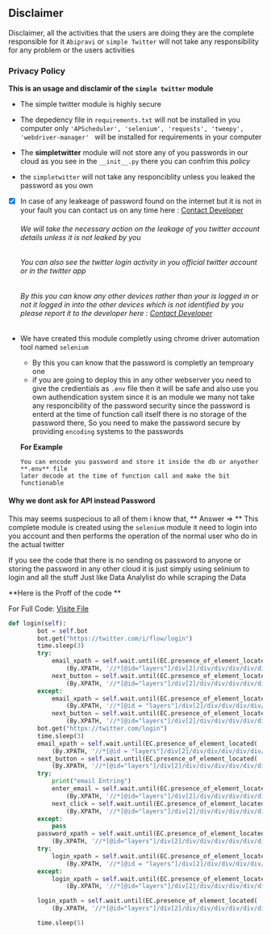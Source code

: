 ## Disclaimer

Disclaimer, all the activities that the users are doing they are the complete responsible for it  `Abipravi` or `simple Twitter` will not take any responsibility for any problem or the users activities


### Privacy Policy

**This is an usage and disclamir of the `simple twitter`   module**

- The simple twitter module is highly secure 
- The depedency file in `requirements.txt` will not be installed in you computer only ```'APScheduler',
        'selenium',
        'requests',
        'tweepy',
        'webdriver-manager'
        ``` will be installed for requirements in your computer
        
- The **simpletwitter** module will not store any of you passwords in our cloud as you see in the `__init__.py` there you can confrim this _policy_

- the `simpletwitter` will not take any responciblity unless you leaked the password as you own 

- [x] In case of any leakeage of password found on the internet but it is not in your fault you can contact us on any time here : [Contact Developer](mailto:abipravi11@outlook.com)   
    
   ###### We will take the necessary action on the leakage of you twitter account details unless it is not leaked by you
   ###### You can also see the twitter login activity in you official twitter account or in the twitter app
   
   ###### By this you can know any other devices rather than your is logged in or not it logged in into the other devices which is not identified by you please report it to the developer here : [Contact Developer](mailto:abipravi11@outlook.com)
          

- We have created this module completly using chrome driver automation tool named `selenium`
  - By this you can know that the password is completly an temproary one 
  - if you are going to deploy this in any other webserver you need to give the credientials as `.env` file then it will be safe and also use you own authendication system
    since it is an module we many not take any responcibility of the password security since the password is enterd at the time of function call itself there is no storage of the password there,
    So you need to make the password secure by providing `encoding` systems to the passwords
    
  **For Example**
    ```
    You can encode you password and store it inside the db or anyother **.env** file
    later decode at the time of function call and make the bit functionable
    ```


#### Why we dont ask for API instead Password

This may seems suspecious to all of them i know that,
** Answer => **
This complete module is created using the `selenium` module it need to login into you account and then performs the operation of the normal user who do in the actual twitter

If you see the code that there is no sending os password to anyone or storing the password in any other cloud it is just simply using selinium to login and all the stuff
Just like Data Analylist do while scraping the Data

**Here is the Proff of the code **

For Full Code: [Visite File](https://github.com/pravee42/simpletwitter/blob/master/simpletwitter/__init__.py)

``` py
def login(self):
        bot = self.bot
        bot.get("https://twitter.com/i/flow/login")
        time.sleep(3)
        try:
            email_xpath = self.wait.until(EC.presence_of_element_located(
                (By.XPATH, '//*[@id="layers"]/div[2]/div/div/div/div/div/div[2]/div[2]/div/div/div[2]/div[2]/div[1]/div/div[5]/label/div/div[2]/div/input'))).send_keys(self.email)
            next_button = self.wait.until(EC.presence_of_element_located(
                (By.XPATH, '//*[@id="layers"]/div[2]/div/div/div/div/div/div[2]/div[2]/div/div/div[2]/div[2]/div[1]/div/div[6]/div'))).click()
        except:
            email_xpath = self.wait.until(EC.presence_of_element_located(
                (By.XPATH, '//*[@id = "layers"]/div[2]/div/div/div/div/div/div[2]/div[2]/div/div/div[2]/div[2]/div[1]/div/div[2]/label/div/div[2]/div/input'))).send_keys(self.email)
            next_button = self.wait.until(EC.presence_of_element_located(
                (By.XPATH, '//*[@id="layers"]/div[2]/div/div/div/div/div/div[2]/div[2]/div/div/div[2]/div[2]/div[2]/div'))).send_keys(Keys.ENTER)
        bot.get("https://twitter.com/login")
        time.sleep(3)
        email_xpath = self.wait.until(EC.presence_of_element_located(
            (By.XPATH, '//*[@id = "layers"]/div[2]/div/div/div/div/div/div[2]/div[2]/div/div/div[2]/div[2]/div[1]/div/div[2]/label/div/div[2]/div/input'))).send_keys(self.email)
        next_button = self.wait.until(EC.presence_of_element_located(
            (By.XPATH, '//*[@id="layers"]/div[2]/div/div/div/div/div/div[2]/div[2]/div/div/div[2]/div[2]/div[2]/div'))).send_keys(Keys.ENTER)
        try:
            print("email Entring")
            enter_email = self.wait.until(EC.presence_of_element_located(
                (By.XPATH, '//*[@id="layers"]/div[2]/div/div/div/div/div/div[2]/div[2]/div/div/div[2]/div[2]/div[1]/div/div[2]/label/div/div[2]/div/input'))).send_keys(self.user_name)
            next_click = self.wait.until(EC.presence_of_element_located(
                (By.XPATH, '//*[@id="layers"]/div[2]/div/div/div/div/div/div[2]/div[2]/div/div/div[2]/div[2]/div[2]/div'))).send_keys(Keys.ENTER)
        except:
            pass
        password_xpath = self.wait.until(EC.presence_of_element_located(
            (By.XPATH, '//*[@id="layers"]/div[2]/div/div/div/div/div/div[2]/div[2]/div/div/div[2]/div[2]/div[1]/div/div[3]/div/label/div/div[2]/div/input'))).send_keys(self.password)
        try:
            login_xpath = self.wait.until(EC.presence_of_element_located(
                (By.XPATH, '//*[@id = "layers"]/div[2]/div/div/div/div/div/div[2]/div[2]/div/div/div[2]/div[2]/div[2]/div/div/div'))).click()
        except:
            login_xpath = self.wait.until(EC.presence_of_element_located(
                (By.XPATH, '//*[@id="layers"]/div[2]/div/div/div/div/div/div[2]/div[2]/div/div/div[2]/div[2]/div[2]/div'))).click()

        login_xpath = self.wait.until(EC.presence_of_element_located(
            (By.XPATH, '//*[@id="layers"]/div[2]/div/div/div/div/div/div[2]/div[2]/div/div/div[2]/div[2]/div[2]/div'))).click()

        time.sleep(5)
```

